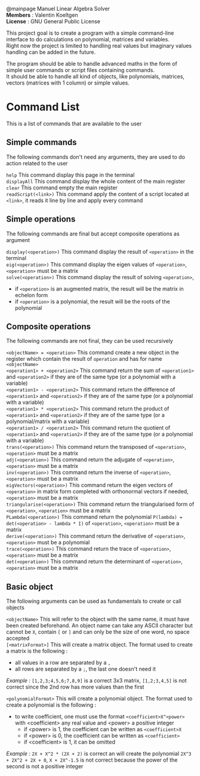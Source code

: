 @mainpage Manuel Linear Algebra Solver  
**Members** : Valentin Koeltgen  
**License** : GNU General Public License  

This project goal is to create a program with a simple command-line interface to do calculations on polynomial, matrices and variables.  
Right now the project is limited to handling real values but imaginary values handling can be added in the future.

The program should be able to handle advanced maths in the form of simple user commands or script files containing commands.  
It should be able to handle all kind of objects, like polynomials, matrices, vectors (matrices with 1 column) or simple values.

# Command List  
This is a list of commands that are available to the user

## Simple commands  
The following commands don't need any arguments, they are used to do action related to the user

`help` This command display this page in the terminal  
`displayAll` This command display the whole content of the main register  
`clear` This command empty the main register  
`readScript(<link>)` This command apply the content of a script located at `<link>`, it reads it line by line and apply every command

## Simple operations
The following commands are final but accept composite operations as argument

`display(<operation>)` This command display the result of `<operation>` in the terminal  
`eig(<operation>)` This command display the eigen values of `<operation>`, `<operation>` must be a matrix  
`solve(<operation>)` This command display the result of solving `<operation>`,
- if `<operation>` is an augmented matrix, the result will be the matrix in echelon form  
- if `<operation>` is a polynomial, the result will be the roots of the polynomial  

## Composite operations
The following commands are not final, they can be used recursively

`<objectName> = <operation>` This command create a new object in the register which contain the result of `operation` and has for name `<objectName>`  
`<operation1> + <operation2>` This command return the sum of `<operation1>` and `<operation2>` if they are of the same type (or a polynomial with a variable)  
`<operation1> - <operation2>` This command return the difference of `<operation1>` and `<operation2>` if they are of the same type (or a polynomial with a variable)  
`<operation1> * <operation2>` This command return the product of `<operation1>` and `<operation2>` if they are of the same type (or a polynomial/matrix with a variable)  
`<operation1> / <operation2>` This command return the quotient of `<operation1>` and `<operation2>` if they are of the same type (or a polynomial with a variable)  
`trans(<operation>)` This command return the transposed of `<operation>`, `<operation>` must be a matrix  
`adj(<operation>)` This command return the adjugate of `<operation>`, `<operation>` must be a matrix  
`inv(<operation>)` This command return the inverse of `<operation>`, `<operation>` must be a matrix  
`eigVectors(<operation>)` This command return the eigen vectors of `<operation>` in matrix form completed with orthonormal vectors if needed, `<operation>` must be a matrix  
`triangularise(<operation>)` This command return the triangularised form of `<operation>`, `<operation>` must be a matrix  
`PLambda(<operation>)` This command return the polynomial `P(lambda) = det(<operation> - lambda * I)` of `<operation>`, `<operation>` must be a matrix  
`derive(<operation>)` This command return the derivative of `<operation>`, `<operation>` must be a polynomial  
`trace(<operation>)` This command return the trace of `<operation>`, `<operation>` must be a matrix  
`det(<operation>)` This command return the determinant of `<operation>`, `<operation>` must be a matrix  

## Basic object
The following arguments can be used as fundamentals to create or call objects

`<objectName>` This will refer to the object with the same name, it must have been created beforehand. An object name can take any ASCII character but cannot be `X`, contain `[` or `]` and can only be the size of one word, no space accepted  
`[<matrixFormat>]` This will create a matrix object. The format used to create a matrix is the following :
- all values in a row are separated by a `,`
- all rows are separated by a `;`, the last one doesn't need it

_Example :_ `[1,2,3;4,5,6;7,8,9]` is a correct 3x3 matrix, `[1,2;3,4,5]` is not correct since the 2nd row has more values than the first  

`<polynomialFormat>` This will create a polynomial object. The format used to create a polynomial is the following :
- to write coefficient, one must use the format `<coefficient>X^<power>` with \<coefficient> any real value and \<power> a positive integer
    - if \<power> is 1, the coefficient can be written as `<coefficient>X`
    - if \<power> is 0, the coefficient can be written as `<coefficient>`
    - if \<coefficient> is 1, it can be omitted

_Example :_ `2X + X^2 * (2X + 2)` is correct an will create the polynomial `2X^3 + 2X^2 + 2X + 0`, `X + 2X^-1.5` is not correct because the power of the second is not a positive integer
